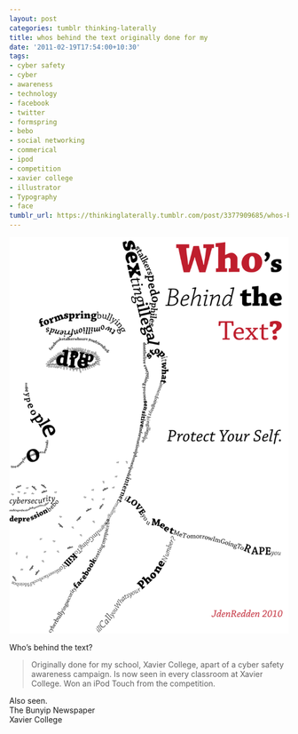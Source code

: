 ```yaml
---
layout: post
categories: tumblr thinking-laterally
title: whos behind the text originally done for my
date: '2011-02-19T17:54:00+10:30'
tags:
- cyber safety
- cyber
- awareness
- technology
- facebook
- twitter
- formspring
- bebo
- social networking
- commerical
- ipod
- competition
- xavier college
- illustrator
- Typography
- face
tumblr_url: https://thinkinglaterally.tumblr.com/post/3377909685/whos-behind-the-text-originally-done-for-my
---
```

 ![](/content/images/tumblr/thinking-laterally/tumblr_lgusk5hNz51qh9he3o1_1280.png)  

Who’s behind the text?

> Originally&nbsp;done for my school, Xavier College, apart of a cyber safety awareness campaign. Is now seen in every classroom at Xavier College. Won an iPod Touch from the competition.

Also seen.  
The Bunyip Newspaper  
Xavier College&nbsp;

